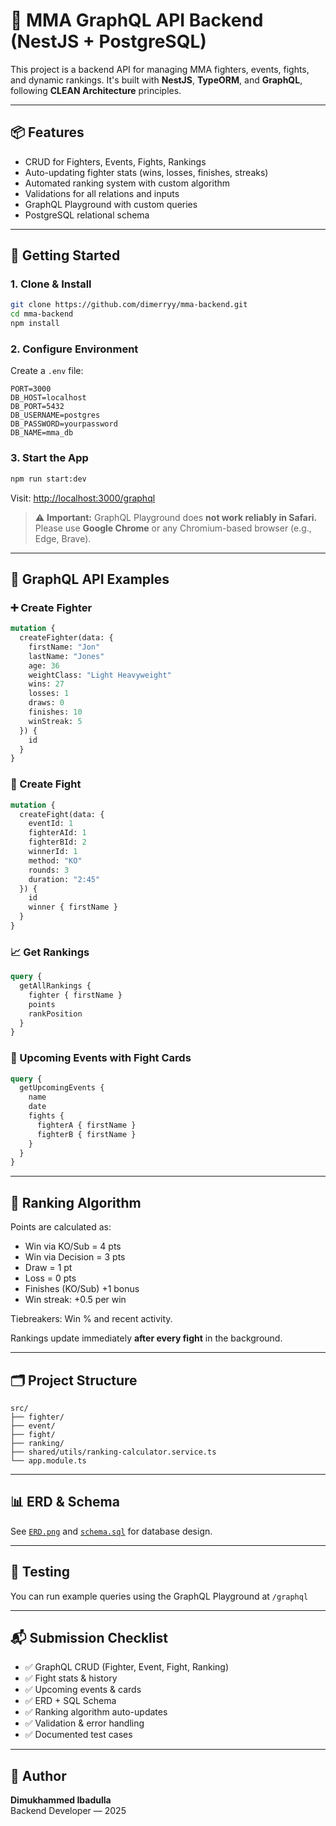 # 🥋 MMA GraphQL API Backend (NestJS + PostgreSQL)

This project is a backend API for managing MMA fighters, events, fights, and dynamic rankings. It's built with **NestJS**, **TypeORM**, and **GraphQL**, following **CLEAN Architecture** principles.

---

## 📦 Features

- CRUD for Fighters, Events, Fights, Rankings
- Auto-updating fighter stats (wins, losses, finishes, streaks)
- Automated ranking system with custom algorithm
- Validations for all relations and inputs
- GraphQL Playground with custom queries
- PostgreSQL relational schema

---

## 🚀 Getting Started

### 1. Clone & Install
```bash
git clone https://github.com/dimerryy/mma-backend.git
cd mma-backend
npm install
```

### 2. Configure Environment
Create a `.env` file:
```
PORT=3000
DB_HOST=localhost
DB_PORT=5432
DB_USERNAME=postgres
DB_PASSWORD=yourpassword
DB_NAME=mma_db
```

### 3. Start the App
```bash
npm run start:dev
```
Visit: [http://localhost:3000/graphql](http://localhost:3000/graphql)
> ⚠️ **Important:** GraphQL Playground does **not work reliably in Safari.**  
> Please use **Google Chrome** or any Chromium-based browser (e.g., Edge, Brave).
---

## 🧠 GraphQL API Examples

### ➕ Create Fighter
```graphql
mutation {
  createFighter(data: {
    firstName: "Jon"
    lastName: "Jones"
    age: 36
    weightClass: "Light Heavyweight"
    wins: 27
    losses: 1
    draws: 0
    finishes: 10
    winStreak: 5
  }) {
    id
  }
}
```

### 🥊 Create Fight
```graphql
mutation {
  createFight(data: {
    eventId: 1
    fighterAId: 1
    fighterBId: 2
    winnerId: 1
    method: "KO"
    rounds: 3
    duration: "2:45"
  }) {
    id
    winner { firstName }
  }
}
```

### 📈 Get Rankings
```graphql
query {
  getAllRankings {
    fighter { firstName }
    points
    rankPosition
  }
}
```

### 📅 Upcoming Events with Fight Cards
```graphql
query {
  getUpcomingEvents {
    name
    date
    fights {
      fighterA { firstName }
      fighterB { firstName }
    }
  }
}
```

---

## 🧮 Ranking Algorithm

Points are calculated as:
- Win via KO/Sub = 4 pts
- Win via Decision = 3 pts
- Draw = 1 pt
- Loss = 0 pts
- Finishes (KO/Sub) +1 bonus
- Win streak: +0.5 per win

Tiebreakers: Win % and recent activity.

Rankings update immediately **after every fight** in the background.

---

## 🗂️ Project Structure
```
src/
├── fighter/
├── event/
├── fight/
├── ranking/
├── shared/utils/ranking-calculator.service.ts
└── app.module.ts
```

---

## 📊 ERD & Schema

See [`ERD.png`](ERD.png) and [`schema.sql`](./schema.gql) for database design.

---

## 🧪 Testing
You can run example queries using the GraphQL Playground at `/graphql` 

---

## 📬 Submission Checklist
- ✅ GraphQL CRUD (Fighter, Event, Fight, Ranking)
- ✅ Fight stats & history
- ✅ Upcoming events & cards
- ✅ ERD + SQL Schema
- ✅ Ranking algorithm auto-updates
- ✅ Validation & error handling
- ✅ Documented test cases

---

## 👤 Author
**Dimukhammed Ibadulla**  
Backend Developer — 2025
